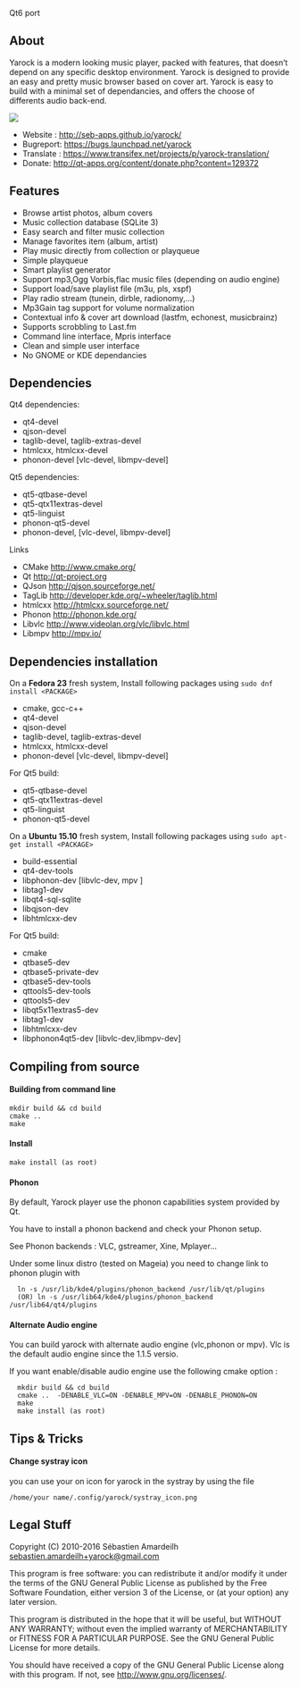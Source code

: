 
Qt6 port

About
----------------------------------------------------------------------------------------------
Yarock is a modern looking music player, packed with features, that doesn’t depend on any specific desktop environment.
Yarock is designed to provide an easy and pretty music browser based on cover art. Yarock is easy to build with a minimal set of dependancies, and offers the choose of differents audio back-end.

![](https://gitlab.com/sebaro/Yarock/raw/main/screenshot.png)

  * Website : http://seb-apps.github.io/yarock/
  * Bugreport: https://bugs.launchpad.net/yarock
  * Translate : https://www.transifex.net/projects/p/yarock-translation/
  * Donate: http://qt-apps.org/content/donate.php?content=129372


Features
----------------------------------------------------------------------------------------------
  * Browse artist photos, album covers
  * Music collection database (SQLite 3)
  * Easy search and filter music collection
  * Manage favorites item (album, artist)
  * Play music directly from collection or playqueue
  * Simple playqueue
  * Smart playlist generator
  * Support mp3,Ogg Vorbis,flac music files (depending on audio engine)
  * Support load/save playlist file (m3u, pls, xspf)
  * Play radio stream (tunein, dirble, radionomy,...)
  * Mp3Gain tag support for volume normalization
  * Contextual info & cover art download (lastfm, echonest, musicbrainz)
  * Supports scrobbling to Last.fm
  * Command line interface, Mpris interface
  * Clean and simple user interface
  * No GNOME or KDE dependancies


Dependencies
----------------------------------------------------------------------------------------------

Qt4 dependencies:

 * qt4-devel
 * qjson-devel
 * taglib-devel, taglib-extras-devel
 * htmlcxx, htmlcxx-devel
 * phonon-devel [vlc-devel, libmpv-devel]

Qt5 dependencies:

 * qt5-qtbase-devel
 * qt5-qtx11extras-devel
 * qt5-linguist
 * phonon-qt5-devel
 * phonon-devel, [vlc-devel, libmpv-devel]

Links

 * CMake        http://www.cmake.org/
 * Qt           http://qt-project.org
 * QJson        http://qjson.sourceforge.net/
 * TagLib       http://developer.kde.org/~wheeler/taglib.html
 * htmlcxx      http://htmlcxx.sourceforge.net/
 * Phonon       http://phonon.kde.org/
 * Libvlc       http://www.videolan.org/vlc/libvlc.html
 * Libmpv       http://mpv.io/


Dependencies installation
----------------------------------------------------------------------------------------------

On a **Fedora 23** fresh system, Install following packages using  `sudo dnf install <PACKAGE>`

 * cmake, gcc-c++
 * qt4-devel
 * qjson-devel
 * taglib-devel, taglib-extras-devel
 * htmlcxx, htmlcxx-devel
 * phonon-devel [vlc-devel, libmpv-devel]

For Qt5 build:

 * qt5-qtbase-devel
 * qt5-qtx11extras-devel
 * qt5-linguist
 * phonon-qt5-devel

On a **Ubuntu 15.10** fresh system, Install following packages using  `sudo apt-get install <PACKAGE>`

 * build-essential
 * qt4-dev-tools
 * libphonon-dev [libvlc-dev, mpv ]
 * libtag1-dev
 * libqt4-sql-sqlite
 * libqjson-dev
 * libhtmlcxx-dev

For Qt5 build:
 * cmake
 * qtbase5-dev
 * qtbase5-private-dev
 * qtbase5-dev-tools
 * qttools5-dev-tools
 * qttools5-dev
 * libqt5x11extras5-dev
 * libtag1-dev
 * libhtmlcxx-dev
 * libphonon4qt5-dev [libvlc-dev,libmpv-dev]


Compiling from source
----------------------------------------------------------------------------------------------

#### Building from command line

    mkdir build && cd build
    cmake ..
    make

#### Install

    make install (as root)


#### Phonon

By default, Yarock player use the phonon capabilities system provided by Qt.

You have to install a phonon backend and check your Phonon setup.

See Phonon backends : VLC, gstreamer, Xine, Mplayer...

Under some linux distro (tested on Mageia) you need to change link to phonon plugin with

      ln -s /usr/lib/kde4/plugins/phonon_backend /usr/lib/qt/plugins
      (OR) ln -s /usr/lib64/kde4/plugins/phonon_backend /usr/lib64/qt4/plugins


#### Alternate Audio engine

You can build yarock with alternate audio engine (vlc,phonon or mpv). Vlc is the default audio engine
since the 1.1.5 versio.

If you want enable/disable audio engine use the following cmake option :

      mkdir build && cd build
      cmake ..  -DENABLE_VLC=ON -DENABLE_MPV=ON -DENABLE_PHONON=ON
      make
      make install (as root)




Tips & Tricks
----------------------------------------------------------------------------------------------

#### Change systray icon

you can use your on icon for yarock in the systray by using the file

    /home/your name/.config/yarock/systray_icon.png


Legal Stuff
----------------------------------------------------------------------------------------------

Copyright (C) 2010-2016 Sébastien Amardeilh sebastien.amardeilh+yarock@gmail.com

This program is free software: you can redistribute it and/or modify
it under the terms of the GNU General Public License as published by
the Free Software Foundation, either version 3 of the License, or
(at your option) any later version.

This program is distributed in the hope that it will be useful,
but WITHOUT ANY WARRANTY; without even the implied warranty of
MERCHANTABILITY or FITNESS FOR A PARTICULAR PURPOSE.  See the
GNU General Public License for more details.

You should have received a copy of the GNU General Public License
along with this program.  If not, see <http://www.gnu.org/licenses/>.

